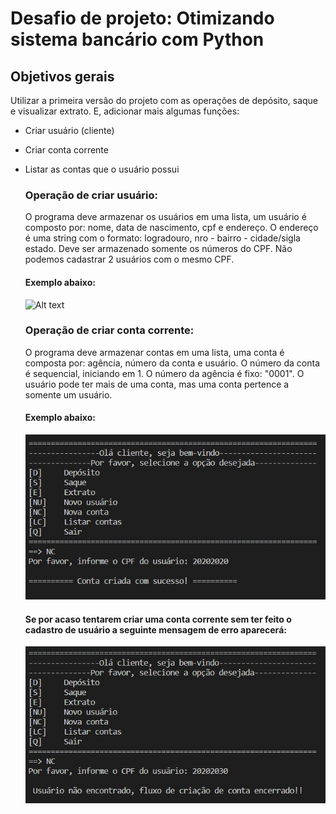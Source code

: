 # Desafio de projeto: Otimizando sistema bancário com Python

## Objetivos gerais

Utilizar a primeira versão do projeto com as operações de depósito, saque e visualizar extrato. E, adicionar mais algumas funções:
- Criar usuário (cliente)
- Criar conta corrente
- Listar as contas que o usuário possui

  ### Operação de criar usuário:
  O programa deve armazenar os usuários em uma lista, um usuário é composto por: nome, data de nascimento, cpf e endereço.
  O endereço é uma string com o formato: logradouro, nro - bairro - cidade/sigla estado.
  Deve ser armazenado somente os números do CPF. Não podemos cadastrar 2 usuários com o mesmo CPF.

  #### Exemplo abaixo:

  ![Alt text](./Criar_usuário_(cliente).png "Operação de criar usuário:")

  ### Operação de criar conta corrente:
  O programa deve armazenar contas em uma lista, uma conta é composta por: agência, número da conta e usuário.
  O número da conta é sequencial, iniciando em 1. O número da agência é fixo: "0001".
  O usuário pode ter mais de uma conta, mas uma conta pertence a somente um usuário.

  #### Exemplo abaixo:

  ![Alt text](./Criar_conta_corrente.png "Operação de criar conta corrente:")

  #### Se por acaso tentarem criar uma conta corrente sem ter feito o cadastro de usuário a seguinte mensagem de erro aparecerá:

  ![Alt text](./Insucesso_conta_corrente.png "Operação de criar conta corrente falhou")

  
  
